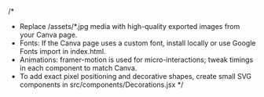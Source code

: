 /*
  - Replace /assets/*.jpg media with high-quality exported images from your Canva page.
  - Fonts: If the Canva page uses a custom font, install locally or use Google Fonts import in index.html.
  - Animations: framer-motion is used for micro-interactions; tweak timings in each component to match Canva.
  - To add exact pixel positioning and decorative shapes, create small SVG components in src/components/Decorations.jsx
*/
